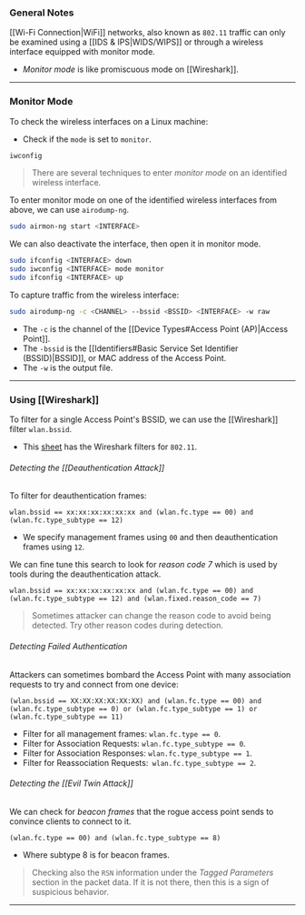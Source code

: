 ### General Notes

[[Wi-Fi Connection|WiFi]] networks, also known as `802.11` traffic can only be examined using a [[IDS & IPS|WIDS/WIPS]] or through a wireless interface equipped with monitor mode.
- *Monitor mode* is like promiscuous mode on [[Wireshark]].

---
### Monitor Mode

To check the wireless interfaces on a Linux machine:
- Check if the `mode` is set to `monitor`. 
```bash
iwconfig
```

> There are several techniques to enter *monitor mode* on an identified wireless interface.

To enter monitor mode on one of the identified wireless interfaces from above, we can use `airodump-ng`.
```bash
sudo airmon-ng start <INTERFACE>
```

We can also deactivate the interface, then open it in monitor mode.
```bash
sudo ifconfig <INTERFACE> down
sudo iwconfig <INTERFACE> mode monitor
sudo ifconfig <INTERFACE> up
```

To capture traffic from the wireless interface:
```bash
sudo airodump-ng -c <CHANNEL> --bssid <BSSID> <INTERFACE> -w raw 
```
- The `-c` is the channel of the [[Device Types#Access Point (AP)|Access Point]].
- The `-bssid` is the [[Identifiers#Basic Service Set Identifier (BSSID)|BSSID]], or MAC address of the Access Point.
- The `-w` is the output file.

---
### Using [[Wireshark]]

To filter for a single Access Point's BSSID, we can use the [[Wireshark]] filter `wlan.bssid`.
- This [sheet](https://semfionetworks.com/wp-content/uploads/2021/04/wireshark_802.11_filters_-_reference_sheet.pdf) has the Wireshark filters for `802.11`.
###### Detecting the [[Deauthentication Attack]]

To filter for deauthentication frames:
```
wlan.bssid == xx:xx:xx:xx:xx:xx and (wlan.fc.type == 00) and (wlan.fc.type_subtype == 12)
```
- We specify management frames using `00` and then deauthentication frames using `12`.

We can fine tune this search to look for *reason code 7* which is used by tools during the deauthentication attack.
```
wlan.bssid == xx:xx:xx:xx:xx:xx and (wlan.fc.type == 00) and (wlan.fc.type_subtype == 12) and (wlan.fixed.reason_code == 7)
```

> Sometimes attacker can change the reason code to avoid being detected. Try other reason codes during detection.

###### Detecting Failed Authentication

Attackers can sometimes bombard the Access Point with many association requests to try and connect from one device:
```
(wlan.bssid == XX:XX:XX:XX:XX:XX) and (wlan.fc.type == 00) and (wlan.fc.type_subtype == 0) or (wlan.fc.type_subtype == 1) or (wlan.fc.type_subtype == 11)
```
- Filter for all management frames: `wlan.fc.type == 0`.
- Filter for Association Requests: `wlan.fc.type_subtype == 0`.
- Filter for Association Responses: `wlan.fc.type_subtype == 1`.
- Filter for Reassociation Requests:` wlan.fc.type_subtype == 2`.

###### Detecting the [[Evil Twin Attack]]

We can check for *beacon frames* that the rogue access point sends to convince clients to connect to it.
```
(wlan.fc.type == 00) and (wlan.fc.type_subtype == 8)
```
- Where subtype 8 is for beacon frames.

> Checking also the `RSN` information under the *Tagged Parameters* section in the packet data. If it is not there, then this is a sign of suspicious behavior.

---
